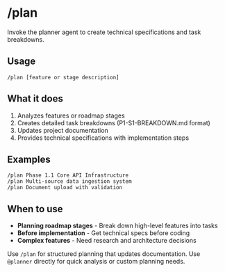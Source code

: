 # /plan

Invoke the planner agent to create technical specifications and task breakdowns.

## Usage

```
/plan [feature or stage description]
```

## What it does

1. Analyzes features or roadmap stages
2. Creates detailed task breakdowns (P1-S1-BREAKDOWN.md format)
3. Updates project documentation
4. Provides technical specifications with implementation steps

## Examples

```
/plan Phase 1.1 Core API Infrastructure
/plan Multi-source data ingestion system
/plan Document upload with validation
```

## When to use

- **Planning roadmap stages** - Break down high-level features into tasks
- **Before implementation** - Get technical specs before coding
- **Complex features** - Need research and architecture decisions

Use `/plan` for structured planning that updates documentation. Use `@planner` directly for quick analysis or custom planning needs.